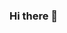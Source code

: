 ### Hi there 👋

<!--
**branww/branww** is a ✨ _special_ ✨ repository because its `README.md` (this file) appears on your GitHub profile.

Here are some ideas to get you started:

- 🔭 I’m currently working on improving my digital game development skills by learning through the ropes of programming and designing games.
- 🌱 I’m currently learning how to create original games off the top of my head.
- 👯 I’m looking to collaborate on creative games made by me and my team members.
- 🤔 I’m looking for help with designing orginal and creative games from scratch without the help of the teacher.
- 💬 Introduction: My name is Brandon Webber, I am a Junior at SWCTA who is taking apart in the digital game development field/program .
- 📫 Interests In Game Dev: Im interested in making fun and enjoyable games off my pure skill when it comes to building games.
- 😄 What I Wish To Explore: I wish to explore more in the coding field, as well as creative designing instead of using third party sites.
